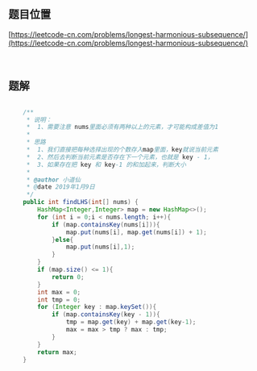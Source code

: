 ## 题目位置

[https://leetcode-cn.com/problems/longest-harmonious-subsequence/](https://leetcode-cn.com/problems/longest-harmonious-subsequence/)

<br/>

## 题解

```java

    /**
     * 说明：
     *  1、需要注意 nums里面必须有两种以上的元素，才可能构成差值为1
     *
     * 思路
     *  1、我们直接把每种选择出现的个数存入map里面，key就说当前元素
     *  2、然后去判断当前元素是否存在下一个元素，也就是 key - 1，
     *  3、如果存在把 key 和 key-1 的和加起来，判断大小
     *
     * @author 小道仙
     * @date 2019年1月9日
     */
    public int findLHS(int[] nums) {
        HashMap<Integer,Integer> map = new HashMap<>();
        for (int i = 0;i < nums.length; i++){
            if (map.containsKey(nums[i])){
                map.put(nums[i], map.get(nums[i]) + 1);
            }else{
                map.put(nums[i],1);
            }
        }
        if (map.size() <= 1){
            return 0;
        }
        int max = 0;
        int tmp = 0;
        for (Integer key : map.keySet()){
            if (map.containsKey(key - 1)){
                tmp = map.get(key) + map.get(key-1);
                max = max > tmp ? max : tmp;
            }
        }
        return max;
    }

```